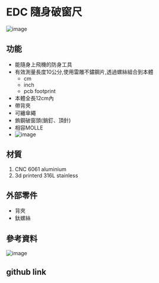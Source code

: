 # EDC 隨身破窗尺
![image](https://hackmd.io/_uploads/Bkbcmg0F1g.png)


## 功能
- 能隨身上飛機的防身工具
- 有效測量長度10公分,使用雷雕不鏽鋼片,透過螺絲組合到本體
    - cm
    - inch
    - pcb footprint
- 本體全長12cm內
- 帶背夾
- 可纏傘繩
- 鎢鋼破窗頭(銷釘、頂針)
- 相容MOLLE
- ![image](https://hackmd.io/_uploads/ryZOlx0KJl.png)

## 材質
1. CNC 6061 aluminium
2. 3d printerd 316L stainless
## 外部零件
- 背夾
- 鈦螺絲
## 參考資料
![image](https://hackmd.io/_uploads/r10KnZAFyl.png)


## github link
[](https://)
